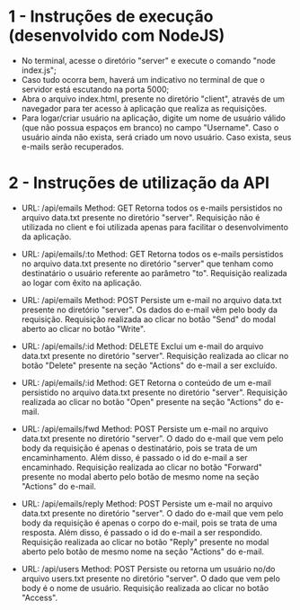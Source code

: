 # 1 - Instruções de execução (desenvolvido com NodeJS)
- No terminal, acesse o diretório "server" e execute o comando "node index.js";
- Caso tudo ocorra bem, haverá um indicativo no terminal de que o servidor está escutando na porta 5000;
- Abra o arquivo index.html, presente no diretório "client", através de um navegador para ter acesso à aplicação que realiza as requisições.
- Para logar/criar usuário na aplicação, digite um nome de usuário válido (que não possua espaços em branco) no campo "Username". Caso o usuário ainda não exista, será criado um novo usuário. Caso exista, seus e-mails serão recuperados.
	
# 2 - Instruções de utilização da API

 - URL: /api/emails	 Method: GET
 Retorna todos os e-mails persistidos no arquivo data.txt presente no diretório "server". Requisição não é utilizada no client e foi utilizada apenas para facilitar o desenvolvimento da aplicação.
 
 - URL: /api/emails/:to	 Method: GET
 Retorna todos os e-mails persistidos no arquivo data.txt presente no diretório "server" que tenham como destinatário o usuário referente ao parâmetro "to". Requisição realizada ao logar com êxito na aplicação.
 
 - URL: /api/emails	 Method: POST
 Persiste um e-mail no arquivo data.txt presente no diretório "server". Os dados do e-mail vêm pelo body da requisição. Requisição realizada ao clicar no botão "Send" do modal aberto ao clicar no botão "Write".

 - URL: /api/emails/:id	 Method: DELETE
 Exclui um e-mail do arquivo data.txt presente no diretório "server". Requisição realizada ao clicar no botão "Delete" presente na seção "Actions" do e-mail a ser excluído.
 
 - URL: /api/emails/:id	 Method: GET
 Retorna o conteúdo de um e-mail persistido no arquivo data.txt presente no diretório "server". Requisição realizada ao clicar no botão "Open" presente na seção "Actions" do e-mail.
 
 - URL: /api/emails/fwd	 Method: POST
 Persiste um e-mail no arquivo data.txt presente no diretório "server". O dado do e-mail que vem pelo body da requisição é apenas o destinatário, pois se trata de um encaminhamento. Além disso, é passado o id do e-mail a ser encaminhado. Requisição realizada ao clicar no botão "Forward" presente no modal aberto pelo botão de mesmo nome na seção "Actions" do e-mail.

 - URL: /api/emails/reply	 Method: POST
 Persiste um e-mail no arquivo data.txt presente no diretório "server". O dado do e-mail que vem pelo body da requisição é apenas o corpo do e-mail, pois se trata de uma resposta. Além disso, é passado o id do e-mail a ser respondido. Requisição realizada ao clicar no botão "Reply" presente no modal aberto pelo botão de mesmo nome na seção "Actions" do e-mail.
 
 - URL: /api/users	 Method: POST
 Persiste ou retorna um usuário no/do arquivo users.txt presente no diretório "server". O dado que vem pelo body é o nome de usuário. Requisição realizada ao clicar no botão "Access".
